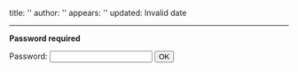 title: ''
author: ''
appears: ''
updated: Invalid date

---

**Password required**

<form name="authform" action="/pmwiki.php/Research/PersonalInformaticsPaperSummaries" method="post">

Password: <input type="password" name="authpw" class="inputbox">
<input type="submit" value="OK" class="inputbutton">

</form>
<script language="javascript" type="text/javascript"><!--
    try { document.authform.authid.focus(); }
    catch(e) { document.authform.authpw.focus(); } //--></script>
